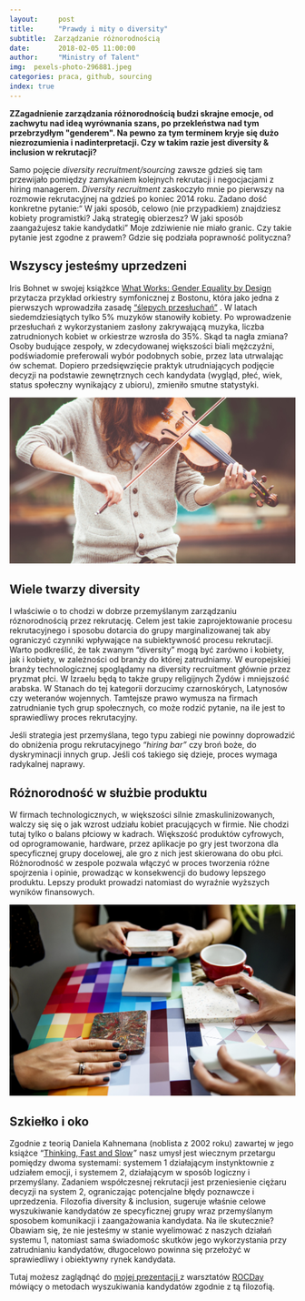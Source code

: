 ```yaml
---
layout:     post
title:      "Prawdy i mity o diversity"
subtitle:  Zarządzanie różnorodnością
date:       2018-02-05 11:00:00 
author:     "Ministry of Talent"
img:  pexels-photo-296881.jpeg
categories: praca, github, sourcing
index: true
---
```


<b>ZZagadnienie zarządzania różnorodnością budzi skrajne emocje, od zachwytu nad ideą wyrównania szans, po przekleństwa nad tym przebrzydłym "genderem". Na pewno za tym terminem kryje się dużo niezrozumienia i nadinterpretacji.  Czy w takim razie jest diversity & inclusion w rekrutacji?
</b>
 
Samo pojęcie <i>diversity recruitment/sourcing</i> zawsze gdzieś się tam przewijało pomiędzy zamykaniem kolejnych rekrutacji i negocjacjami z hiring managerem. <i>Diversity recruitment</i> zaskoczyło mnie po pierwszy na rozmowie rekrutacyjnej na gdzieś po koniec 2014 roku. Zadano dość konkretne pytanie:“ W jaki sposób, celowo (nie przypadkiem) znajdziesz kobiety programistki? Jaką strategię obierzesz? W jaki sposób zaangażujesz takie kandydatki” Moje zdziwienie nie miało granic. Czy takie pytanie jest zgodne z prawem? Gdzie się podziała poprawność polityczna?


<h2 class="section-heading">Wszyscy jesteśmy uprzedzeni</h2>

Iris Bohnet w swojej książkce <a target="_blank" href="https://www.amazon.co.uk/gp/product/0674089030/ref=as_li_tl?ie=UTF8&camp=1634&creative=6738&creativeASIN=0674089030&linkCode=as2&tag=ministryoftal-21&linkId=54f5146e7a17174d308c054b23f68ef3">What Works: Gender Equality by Design</a><img src="//ir-uk.amazon-adsystem.com/e/ir?t=ministryoftal-21&l=am2&o=2&a=0674089030" width="1" height="1" border="0" alt="" style="border:none !important; margin:0px !important;" />przytacza przykład orkiestry symfonicznej z Bostonu, która jako jedna z pierwszych wprowadziła zasadę <a href="https://en.wikipedia.org/wiki/Blind_audition" target="_blank" >“ślepych przesłuchań”</a> . W latach siedemdziesiątych tylko 5% muzyków stanowiły kobiety. Po wprowadzenie przesłuchań z wykorzystaniem zasłony zakrywającą muzyka, liczba zatrudnionych kobiet w orkiestrze wzrosła do 35%. Skąd ta nagła zmiana? 
Osoby budujące zespoły, w zdecydowanej większości biali mężczyźni, podświadomie preferowali wybór podobnych sobie, przez lata utrwalając ów schemat. Dopiero przedsięwzięcie praktyk utrudniających podjęcie decyzji na podstawie zewnętrznych cech kandydata (wygląd, płeć, wiek, status społeczny wynikający z ubioru), zmieniło smutne statystyki. 

<img src="/images/rsz_stocksnap_56r2a4ujyn.jpg" class="img-responsive" alt="Picture">
 
<h2 class="section-heading"> Wiele twarzy diversity</h2>

I właściwie o to chodzi w dobrze przemyślanym zarządzaniu róznorodnością przez rekrutację. Celem jest takie zaprojektowanie procesu rekrutacyjnego i  sposobu dotarcia do grupy marginalizowanej tak aby ograniczyć czynniki wpływające na subiektywność procesu rekrutacji. Warto podkreślić, że tak zwanym “diversity” mogą być zarówno i kobiety, jak  i kobiety, w zależności od branży do której zatrudniamy. W europejskiej branży technologicznej spoglądamy na diversity recruitment głównie przez pryzmat płci.
W Izraelu będą to także grupy religijnych Żydów i mniejszość arabska. W Stanach do tej kategorii dorzucimy czarnoskórych, Latynosów czy weteranów wojennych. Tamtejsze prawo wymusza na firmach zatrudnianie tych grup społecznych, co może rodzić pytanie, na ile jest to sprawiedliwy proces rekrutacyjny. 

Jeśli strategia jest przemyślana, tego typu zabiegi nie powinny doprowadzić do obniżenia progu rekrutacyjnego <i>“hiring bar”</i> czy broń boże, do dyskryminacji innych grup. Jeśli coś takiego się dzieje, proces wymaga radykalnej naprawy.

<h2 class="section-heading"> Różnorodność w służbie produktu </h2>

W firmach technologicznych, w większości silnie zmaskulinizowanych, walczy się się o jak wzrost udziału kobiet pracujących w firmie. Nie chodzi tutaj tylko o balans płciowy w kadrach. Większość produktów cyfrowych, od oprogramowanie, hardware, przez aplikacje po gry jest tworzona dla specyficznej grupy docelowej, ale gro z nich jest skierowana do obu płci. Różnorodność w zespole pozwala włączyć w proces tworzenia różne spojrzenia i opinie, prowadząc w konsekwencji do budowy lepszego produktu. Lepszy produkt prowadzi natomiast do wyraźnie wyższych wyników finansowych.

<img src="/images/rsz_stocksnap_v7qlbdjhst.jpg" class="img-responsive" alt="Picture">

<h2 class="section-heading">Szkiełko i oko </h2>

Zgodnie z teorią Daniela Kahnemana (noblista z 2002 roku) zawartej w jego książce “<a target="_blank" href="https://www.amazon.co.uk/gp/product/0141033576/ref=as_li_tl?ie=UTF8&camp=1634&creative=6738&creativeASIN=0141033576&linkCode=as2&tag=ministryoftal-21&linkId=c1899d12ce9757973a2b87a509ebbbda">Thinking, Fast and Slow</a><img src="//ir-uk.amazon-adsystem.com/e/ir?t=ministryoftal-21&l=am2&o=2&a=0141033576" width="1" height="1" border="0" alt="" style="border:none !important; margin:0px !important;" />” nasz umysł jest wiecznym przetargu pomiędzy dwoma systemami: systemem 1 działającym instynktownie z udziałem emocji, i  systemem 2, działającym w sposób logiczny i przemyślany. Zadaniem współczesnej rekrutacji jest przeniesienie ciężaru decyzji na system 2, ograniczając potencjalne błędy poznawcze i uprzedzenia. Filozofia diversity & inclusion, sugeruje właśnie celowe wyszukiwanie kandydatów ze specyficznej grupy wraz przemyślanym sposobem komunikacji i zaangażowania kandydata. Na ile skutecznie? Obawiam się, że nie jesteśmy w stanie wyelimować z naszych działań systemu 1, natomiast sama świadomośc skutków jego wykorzystania przy zatrudnianiu kandydatów, długocelowo powinna się przełożyć w sprawiedliwy i obiektywny rynek kandydata. 

Tutaj możesz zaglądnąć do <a href="https://www.slideshare.net/secret/6jMKCqYObi0f0j" target="_blank">mojej prezentacji </a> z warsztatów <a href="http://ministryoftalent.co.uk/2017/12/25/ROC-day-krakow/" target="_blank"> ROCDay</a> mówiący o metodach wyszukiwania kandydatów zgodnie z tą filozofią. 



 
 
  
  
  
   
   
  


